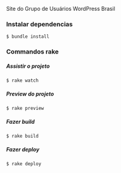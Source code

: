 Site do Grupo de Usuários WordPress Brasil

### Instalar dependencias ###

    $ bundle install

### Commandos rake ###

##### Assistir o projeto #####

    $ rake watch

##### Preview do projeto #####

    $ rake preview

##### Fazer build #####

    $ rake build

##### Fazer deploy #####

    $ rake deploy
